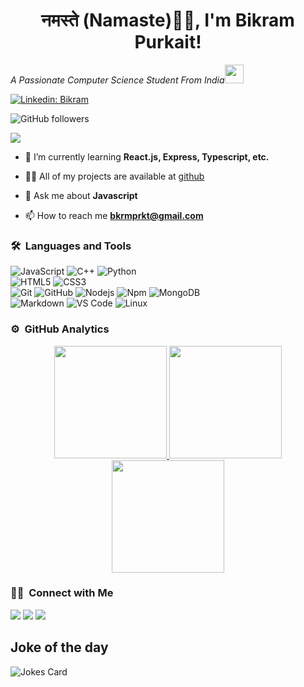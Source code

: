 <h1 align="center">नमस्ते (Namaste)🙏🏻, I'm Bikram Purkait! </h1>

	
<!-- <p align="center">
  <img src="https://komarev.com/ghpvc/?username=IamBikramPurkait&color=blueviolet&style=flat">
</p> -->
<p><em>A Passionate Computer Science Student From India<img src="https://media.giphy.com/media/WUlplcMpOCEmTGBtBW/giphy.gif" width="30"> 
</em></p>

<!-- [![Twitter Follow](https://img.shields.io/twitter/follow/misteranmol?label=Follow)](https://twitter.com/intent/follow?screen_name=misteranmol) -->
[![Linkedin: Bikram](https://img.shields.io/badge/-bikram-blue?style=flat-square&logo=Linkedin&logoColor=white&link=https://www.linkedin.com/in/bikram-purkait-5463861a8/)](https://www.linkedin.com/in/bikram-purkait-5463861a8/)

![GitHub followers](https://img.shields.io/github/followers/IamBikramPurkait?label=Follow&style=social)

![](https://komarev.com/ghpvc/?username=IamBikramPurkait&color=blueviolet&style=flat)







- 🌱 I’m currently learning **React.js, Express, Typescript, etc.**

- 👨‍💻 All of my projects are available at [github](https://github.com/IamBikramPurkait?tab=repositories)

- 💬 Ask me about **Javascript**

- 📫 How to reach me **bkrmprkt@gmail.com**


	
### 🛠 &nbsp;Languages and Tools

![JavaScript](https://img.shields.io/badge/-JavaScript-%23F7DF1C?style=for-the-badge&logo=javascript&logoColor=000000&labelColor=%23F7DF1C&color=%23FFCE5A)
![C++](https://img.shields.io/badge/C%2B%2B-00599C?style=for-the-badge&logo=c%2B%2B&logoColor=white)
![Python](http://img.shields.io/badge/-Python-3776AB?style=for-the-badge&logo=python&logoColor=ffffff)
<br>
![HTML5](https://img.shields.io/badge/-HTML5-%23E44D27?style=for-the-badge&logo=html5&logoColor=ffffff)
![CSS3](https://img.shields.io/badge/-CSS3-%231572B6?style=for-the-badge&logo=css3)
<br>
![Git](https://img.shields.io/badge/-Git-%23F05032?style=for-the-badge&logo=git&logoColor=%23ffffff)
![GitHub](https://img.shields.io/badge/-GitHub-181717?style=for-the-badge&logo=github)
![Nodejs](https://img.shields.io/badge/-Nodejs-339933?style=for-the-badge&logo=Node.js&logoColor=ffffff)
![Npm](https://img.shields.io/badge/-npm-CB3837?style=for-the-badge&logo=npm)
![MongoDB](https://img.shields.io/badge/MongoDB-4EA94B?style=for-the-badge&logo=mongodb&logoColor=white)
<br>
![Markdown](https://img.shields.io/badge/Markdown-000000?style=for-the-badge&logo=markdown&logoColor=white)
![VS Code](http://img.shields.io/badge/-VS%20Code-007ACC?style=for-the-badge&logo=visual-studio-code&logoColor=ffffff)
![Linux](http://img.shields.io/badge/-Linux-0078D6?style=for-the-badge&logo=linux&logoColor=ffffff)
<br/>

### ⚙️ &nbsp;GitHub Analytics

<p align="center">
<a href="https://github.com/IamBikramPurkait">
  <img height="180em" src="https://github-readme-stats-eight-theta.vercel.app/api?username=IamBikramPurkait&show_icons=true&theme=algolia&include_all_commits=true&count_private=true"/>
  <img height="180em" src="https://github-readme-stats-eight-theta.vercel.app/api/top-langs/?username=IamBikramPurkait&layout=compact&langs_count=8&theme=algolia"/>
  <img height="180em" src="https://github-readme-stats.vercel.app/api/wakatime?username=IamBikramPukait"/>

</a>
</p>

### 🤝🏻 &nbsp;Connect with Me

<p>
<!-- <a href="https://www.IamBikramPurkait.com"><img src="https://img.shields.io/badge/-adityavsingh.com-3423A6?style=for-the-badge&logo=Google-Chrome&logoColor=white"/></a> -->
<a href="https://www.linkedin.com/in/bikram-purkait-5463861a8/"><img src="https://img.shields.io/badge/-IamBikramPurkait-0077B5?style=flat&logo=Linkedin&logoColor=white"/></a>
<a href="mailto:bkrmprkt@gmail.com"><img src="https://img.shields.io/badge/-bkrmprkt@gmail.com-D14836?style=flat&logo=Gmail&logoColor=white"/></a>
<a href="https://twitter.com/IamBikramPurkait"><img src="https://img.shields.io/badge/-@IamBikramPurkait-1877F2?style=flat&logo=Twitter&logoColor=white"/></a>
</p>
<!-- <p align="center"><img align="center" src="https://github-readme-streak-stats.herokuapp.com/?user=IamBikramPurkait&" alt="IamBikramPurkait" /></p> -->








## Joke of the day  

![Jokes Card](https://readme-jokes.vercel.app/api)
